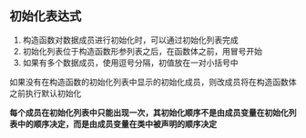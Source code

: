 ## 初始化表达式

1. 构造函数对数据成员进行初始化时，可以通过初始化列表完成
2. 初始化列表位于构造函数形参列表之后，在函数体之前，用冒号开始
3. 如果有多个数据成员，使用逗号分隔，初值放在一对小括号中

如果没有在构造函数的初始化列表中显示的初始化成员，则改成员将在构造函数体之前执行默认初始化

**每个成员在初始化列表中只能出现一次，其初始化顺序不是由成员变量在初始化列表中的顺序决定，而是由成员变量在类中被声明的顺序决定**